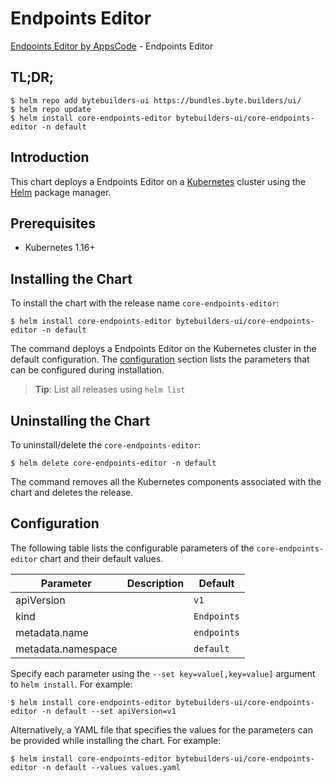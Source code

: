 # Endpoints Editor

[Endpoints Editor by AppsCode](https://byte.builders) - Endpoints Editor

## TL;DR;

```console
$ helm repo add bytebuilders-ui https://bundles.byte.builders/ui/
$ helm repo update
$ helm install core-endpoints-editor bytebuilders-ui/core-endpoints-editor -n default
```

## Introduction

This chart deploys a Endpoints Editor on a [Kubernetes](http://kubernetes.io) cluster using the [Helm](https://helm.sh) package manager.

## Prerequisites

- Kubernetes 1.16+

## Installing the Chart

To install the chart with the release name `core-endpoints-editor`:

```console
$ helm install core-endpoints-editor bytebuilders-ui/core-endpoints-editor -n default
```

The command deploys a Endpoints Editor on the Kubernetes cluster in the default configuration. The [configuration](#configuration) section lists the parameters that can be configured during installation.

> **Tip**: List all releases using `helm list`

## Uninstalling the Chart

To uninstall/delete the `core-endpoints-editor`:

```console
$ helm delete core-endpoints-editor -n default
```

The command removes all the Kubernetes components associated with the chart and deletes the release.

## Configuration

The following table lists the configurable parameters of the `core-endpoints-editor` chart and their default values.

|     Parameter      | Description |        Default         |
|--------------------|-------------|------------------------|
| apiVersion         |             | <code>v1</code>        |
| kind               |             | <code>Endpoints</code> |
| metadata.name      |             | <code>endpoints</code> |
| metadata.namespace |             | <code>default</code>   |


Specify each parameter using the `--set key=value[,key=value]` argument to `helm install`. For example:

```console
$ helm install core-endpoints-editor bytebuilders-ui/core-endpoints-editor -n default --set apiVersion=v1
```

Alternatively, a YAML file that specifies the values for the parameters can be provided while
installing the chart. For example:

```console
$ helm install core-endpoints-editor bytebuilders-ui/core-endpoints-editor -n default --values values.yaml
```

